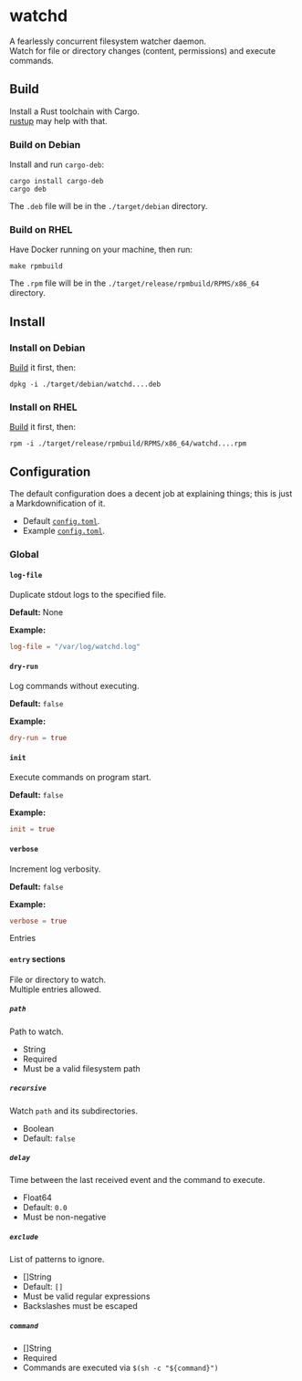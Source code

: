 # watchd

A fearlessly concurrent filesystem watcher daemon.  
Watch for file or directory changes (content, permissions) and execute commands.

## Build

Install a Rust toolchain with Cargo.  
[rustup](https://rustup.rs/) may help with that.

### Build on Debian

Install and run `cargo-deb`:

```
cargo install cargo-deb
cargo deb
```

The `.deb` file will be in the `./target/debian` directory.

### Build on RHEL

Have Docker running on your machine, then run:

```
make rpmbuild
```

The `.rpm` file will be in the `./target/release/rpmbuild/RPMS/x86_64` directory.

## Install

### Install on Debian

[Build](#build-on-debian) it first, then:

```
dpkg -i ./target/debian/watchd....deb
```

### Install on RHEL

[Build](#build-on-rhel) it first, then:

```
rpm -i ./target/release/rpmbuild/RPMS/x86_64/watchd....rpm
```

## Configuration

The default configuration does a decent job at explaining things; this is just a Markdownification of it.

- Default [`config.toml`](package/etc/config.toml).
- Example [`config.toml`](examples/config.toml).

### Global

#### `log-file`

Duplicate stdout logs to the specified file.

**Default:** None

**Example:**

```toml
log-file = "/var/log/watchd.log"
```

#### `dry-run`

Log commands without executing.

**Default:** `false`

**Example:**

```toml
dry-run = true
```

#### `init`

Execute commands on program start.

**Default:** `false`

**Example:**

```toml
init = true
```

#### `verbose`

Increment log verbosity.

**Default:** `false`

**Example:**

```toml
verbose = true
```

Entries

#### `entry` sections

File or directory to watch.  
Multiple entries allowed.

##### `path`

Path to watch.

- String
- Required
- Must be a valid filesystem path

##### `recursive`

Watch `path` and its subdirectories.

- Boolean
- Default: `false`

##### `delay`

Time between the last received event and the command to execute.

- Float64
- Default: `0.0`
- Must be non-negative

##### `exclude`

List of patterns to ignore.

- []String
- Default: `[]`
- Must be valid regular expressions
- Backslashes must be escaped

##### `command`

- []String
- Required
- Commands are executed via `$(sh -c "${command}")`
